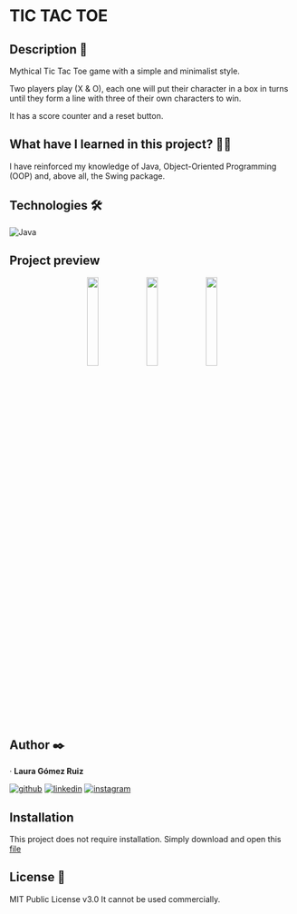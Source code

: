 # TIC TAC TOE

## Description 📑

Mythical Tic Tac Toe game with a simple and minimalist style.

Two players play (X & O), each one will put their character in a box in turns until they form a line with three of their own characters to win.

It has a score counter and a reset button.

## What have I learned in this project? 🙇🏻 

I have reinforced my knowledge of Java, Object-Oriented Programming (OOP) and, above all, the Swing package.

## Technologies 🛠

![Java](https://img.shields.io/badge/Java-ED8B00?style=for-the-badge&logo=java&logoColor=white)

## Project preview
<p align = "center">
  <img src="https://github.com/lgomezruiz/Tic-Tac-Toe/assets/97950503/48ce6021-1ba8-4e0f-9d5d-6b236b7430ad" height=20% width=20%>
  <img src="https://github.com/lgomezruiz/Tic-Tac-Toe/assets/97950503/216e7639-9d8a-4296-8c2d-a58db2184119" height=20% width=20%>
  <img src="https://github.com/lgomezruiz/Tic-Tac-Toe/assets/97950503/dd8ecf7a-2630-4b3e-b312-42daed08b7bd" height=20% width=20%>
</p>

## Author ✒️
· **Laura Gómez Ruiz**

[![github](https://img.shields.io/static/v1?label=&message=github&color=171515&logo=github&logoColor=white&style=for-the-badge)](https://github.com/lgomezruiz)
[![linkedin](https://img.shields.io/static/v1?label=&message=linkedin&color=0e76a8&logo=linkedin&logoColor=white&style=for-the-badge)](https://www.linkedin.com/in/lgomezruiz/)
[![instagram](https://img.shields.io/badge/Instagram-E4405F?style=for-the-badge&logo=instagram&logoColor=white)](https://www.instagram.com/onebreathlaura/)

## Installation 
This project does not require installation. Simply download and open this [file](https://drive.google.com/file/d/1iQmw13P-scauu2lkFiJSz8FQsF-xqlBE/view?usp=sharing)

## License 📄
MIT Public License v3.0
It cannot be used commercially.
